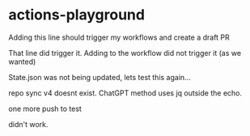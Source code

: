# actions-playground

Adding this line should trigger my workflows and create a draft PR

That line did trigger it. Adding to the workflow did not trigger it (as we wanted)

State.json was not being updated, lets test this again...

repo sync v4 doesnt exist. ChatGPT method uses jq outside the echo.

one more push to test

didn't work.